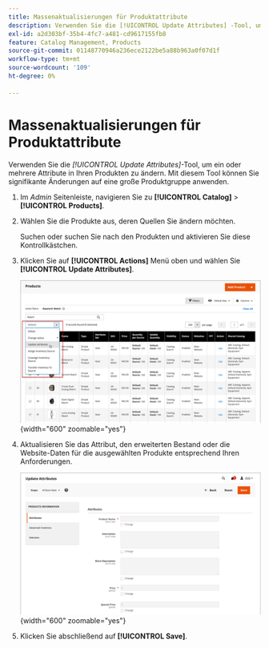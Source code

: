 ```yaml
---
title: Massenaktualisierungen für Produktattribute
description: Verwenden Sie die [!UICONTROL Update Attributes] -Tool, um Attributänderungen auf mehrere Produkte anzuwenden.
exl-id: a2d303bf-35b4-4fc7-a481-cd9617155fb8
feature: Catalog Management, Products
source-git-commit: 01148770946a236ece2122be5a88b963a0f07d1f
workflow-type: tm+mt
source-wordcount: '109'
ht-degree: 0%

---
```


# Massenaktualisierungen für Produktattribute

Verwenden Sie die _[!UICONTROL Update Attributes]_-Tool, um ein oder mehrere Attribute in Ihren Produkten zu ändern. Mit diesem Tool können Sie signifikante Änderungen auf eine große Produktgruppe anwenden.

1. Im _Admin_ Seitenleiste, navigieren Sie zu **[!UICONTROL Catalog]** > **[!UICONTROL Products]**.

1. Wählen Sie die Produkte aus, deren Quellen Sie ändern möchten.

   Suchen oder suchen Sie nach den Produkten und aktivieren Sie diese Kontrollkästchen.

1. Klicken Sie auf **[!UICONTROL Actions]** Menü oben und wählen Sie **[!UICONTROL Update Attributes]**.

   ![Zu aktualisierende Produkte auswählen](./assets/bulk-product-updating-action.png){width="600" zoomable="yes"}

1. Aktualisieren Sie das Attribut, den erweiterten Bestand oder die Website-Daten für die ausgewählten Produkte entsprechend Ihren Anforderungen.

   ![Massenaktualisierung für Attribute](./assets/bulk-product-attribute-update.png){width="600" zoomable="yes"}

1. Klicken Sie abschließend auf **[!UICONTROL Save]**.
